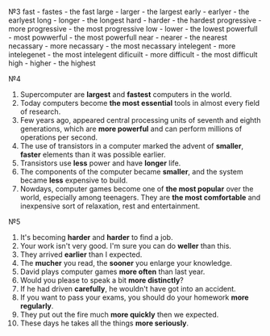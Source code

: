 №3
fast - fastes - the fast
large - larger - the largest
early - earlyer - the earlyest
long - longer - the longest
hard - harder - the hardest
progressive - more progressive - the most progressive
low - lower - the lowest
powerfull - most powwerful - the most powerfull
near - nearer - the nearest
necassary - more necassary - the most necassary
intelegent - more intelegenet - the most intelegent
dificuilt - more difficult - the most difficult
high - higher - the highest

№4
1) Supercomputer are **largest** and **fastest** computers in the world.
2) Today computers become **the most essential** tools in almost every field of research.
3) Few years ago, appeared central processing units of seventh and eighth generations, which are **more powerful** and can perform millions of operations per second.
4) The use of transistors in a computer marked the advent of **smaller**, **faster** elements than it was possible earlier.
5) Transistors use **less** power and have **longer** life.
6) The components of the computer became **smaller**, and the system became **less** expensive to build.
7) Nowdays, computer games become one of **the most popular** over the world, especially among teenagers. They are **the most comfortable** and inexpensive sort of relaxation, rest and entertainment. 

№5
1) It's becoming **harder** and **harder** to find a job.
2) Your work isn't very good. I'm sure you can do **weller** than this.
3) They arrived **earlier** than I expected.
4) The **mucher** you read, the **sooner** you enlarge your knowledge. 
5) David plays computer games **more often** than last year. 
6) Would you please to speak a bit **more distinctly**?
7) If he had driven **carefully**, he wouldn't have got into an accident.
8) If you want to pass your exams, you should do your homework **more regularly**.
9) They put out the fire much **more quickly** then we expected.
10) These days he takes all the things **more seriously**.